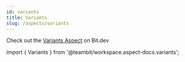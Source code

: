 ```yaml
---
id: variants
title: Variants
slug: /aspects/variants
---
```


Check out the [Variants Aspect](https://bit.dev/teambit/workspace/variants) on Bit.dev

import { Variants } from '@teambit/workspace.aspect-docs.variants';

<Variants />
